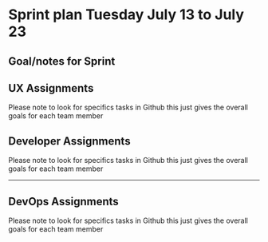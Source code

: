 # Sprint plan Tuesday July 13 to July 23

## Goal/notes for Sprint

## UX Assignments

Please note to look for specifics tasks in Github this just gives the overall goals for each team member

## Developer Assignments

Please note to look for specifics tasks in Github this just gives the overall goals for each team member

---

## DevOps Assignments

Please note to look for specifics tasks in Github this just gives the overall goals for each team member
